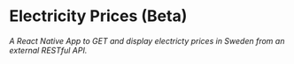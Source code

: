 # Electricity Prices (Beta)

###### A React Native App to GET and display electricty prices in Sweden from an external RESTful API.
